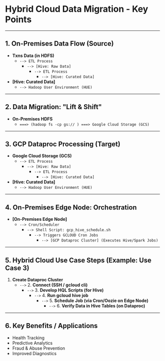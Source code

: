 # Hybrid Cloud Data Migration - Key Points

---

## 1. On-Premises Data Flow (Source)

* **Txns Data (in HDFS)**
    * `--> ETL Process`
        * `--> [Hive: Raw Data]`
            * `--> ETL Process`
                * `--> [Hive: Curated Data]`
* **[Hive: Curated Data]**
    * `--> Hadoop User Environment (HUE)`

---

## 2. Data Migration: "Lift & Shift"

* **On-Premises HDFS**
    * `===> (hadoop fs -cp gs:// ) ===> Google Cloud Storage (GCS)`

---

## 3. GCP Dataproc Processing (Target)

* **Google Cloud Storage (GCS)**
    * `--> ETL Process`
        * `--> [Hive: Raw Data]`
            * `--> ETL Process`
                * `--> [Hive: Curated Data]`
* **[Hive: Curated Data]**
    * `--> Hadoop User Environment (HUE)`

---

## 4. On-Premises Edge Node: Orchestration

* **[On-Premises Edge Node]**
    * `--> Cron/Scheduler`
        * `--> Shell Script: gcp_hive_schedule.sh`
            * `--> Triggers GCLOUD Cron Jobs`
                * `--> [GCP Dataproc Cluster] (Executes Hive/Spark Jobs)`

---

## 5. Hybrid Cloud Use Case Steps (Example: Use Case 3)

1.  **Create Dataproc Cluster**
    * `-->` 2. **Connect (SSH / gcloud cli)**
        * `-->` 3. **Develop HQL Scripts (for Hive)**
            * `-->` 4. **Run gcloud hive job**
                * `-->` 5. **Schedule Job (via Cron/Oozie on Edge Node)**
                    * `-->` 6. **Verify Data in Hive Tables (on Dataproc)**

---

## 6. Key Benefits / Applications

* Health Tracking
* Predictive Analytics
* Fraud & Abuse Prevention
* Improved Diagnostics